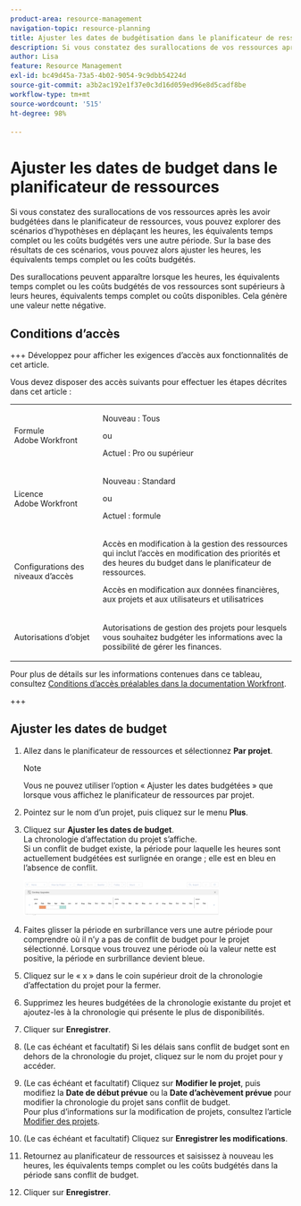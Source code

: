 ```yaml
---
product-area: resource-management
navigation-topic: resource-planning
title: Ajuster les dates de budgétisation dans le planificateur de ressources
description: Si vous constatez des surallocations de vos ressources après les avoir budgétées dans le planificateur de ressources, vous pouvez explorer des scénarios d’hypothèses en déplaçant les heures, les équivalents temps complet ou les coûts budgétés vers une autre période. Sur la base des résultats de ces scénarios, vous pouvez alors ajuster les heures, les équivalents temps complet ou les coûts budgétés.
author: Lisa
feature: Resource Management
exl-id: bc49d45a-73a5-4b02-9054-9c9dbb54224d
source-git-commit: a3b2ac192e1f37e0c3d16d059ed96e8d5cadf8be
workflow-type: tm+mt
source-wordcount: '515'
ht-degree: 98%

---
```


# Ajuster les dates de budget dans le planificateur de ressources

Si vous constatez des surallocations de vos ressources après les avoir budgétées dans le planificateur de ressources, vous pouvez explorer des scénarios d’hypothèses en déplaçant les heures, les équivalents temps complet ou les coûts budgétés vers une autre période. Sur la base des résultats de ces scénarios, vous pouvez alors ajuster les heures, les équivalents temps complet ou les coûts budgétés.

Des surallocations peuvent apparaître lorsque les heures, les équivalents temps complet ou les coûts budgétés de vos ressources sont supérieurs à leurs heures, équivalents temps complet ou coûts disponibles. Cela génère une valeur nette négative.

## Conditions d’accès

+++ Développez pour afficher les exigences d’accès aux fonctionnalités de cet article.

Vous devez disposer des accès suivants pour effectuer les étapes décrites dans cet article :

<table style="table-layout:auto"> 
 <col> 
 <col> 
 <tbody> 
  <tr> 
   <td role="rowheader">Formule Adobe Workfront</td> 
    <td><p>Nouveau : Tous</p>
       <p>ou</p>
       <p>Actuel : Pro ou supérieur</p> </td> 
  </tr> 
  <tr> 
   <td role="rowheader">Licence Adobe Workfront</td> 
   <td><p>Nouveau : Standard</p>
       <p>ou</p>
       <p>Actuel : formule</p></td> 
  </tr> 
  <tr> 
   <td role="rowheader">Configurations des niveaux d’accès</td> 
   <td> <p>Accès en modification à la gestion des ressources qui inclut l’accès en modification des priorités et des heures du budget dans le planificateur de ressources.</p> <p>Accès en modification aux données financières, aux projets et aux utilisateurs et utilisatrices</p></td> 
  </tr> 
  <tr> 
   <td role="rowheader">Autorisations d’objet</td> 
   <td> <p>Autorisations de gestion des projets pour lesquels vous souhaitez budgéter les informations avec la possibilité de gérer les finances.</p></td> 
  </tr> 
 </tbody> 
</table>

Pour plus de détails sur les informations contenues dans ce tableau, consultez [Conditions d’accès préalables dans la documentation Workfront](/help/quicksilver/administration-and-setup/add-users/access-levels-and-object-permissions/access-level-requirements-in-documentation.md).

+++

## Ajuster les dates de budget

1. Allez dans le planificateur de ressources et sélectionnez **Par projet**.

   >[!NOTE]
   >
   >Vous ne pouvez utiliser l’option « Ajuster les dates budgétées » que lorsque vous affichez le planificateur de ressources par projet.

1. Pointez sur le nom d’un projet, puis cliquez sur le menu **Plus**.
1. Cliquez sur **Ajuster les dates de budget**.\
   La chronologie d’affectation du projet s’affiche.\
   Si un conflit de budget existe, la période pour laquelle les heures sont actuellement budgétées est surlignée en orange ; elle est en bleu en l’absence de conflit.

   ![Ajuster les dates de budget](assets/rp-adjust-budgeting-dates-with-no-done-button-350x63.png)

1. Faites glisser la période en surbrillance vers une autre période pour comprendre où il n’y a pas de conflit de budget pour le projet sélectionné. Lorsque vous trouvez une période où la valeur nette est positive, la période en surbrillance devient bleue.
1. Cliquez sur le « x » dans le coin supérieur droit de la chronologie d’affectation du projet pour la fermer.
1. Supprimez les heures budgétées de la chronologie existante du projet et ajoutez-les à la chronologie qui présente le plus de disponibilités.
1. Cliquer sur **Enregistrer**.
1. (Le cas échéant et facultatif) Si les délais sans conflit de budget sont en dehors de la chronologie du projet, cliquez sur le nom du projet pour y accéder.
1. (Le cas échéant et facultatif) Cliquez sur **Modifier le projet**, puis modifiez la **Date de début prévue** ou la **Date d’achèvement prévue** pour modifier la chronologie du projet sans conflit de budget.\
   Pour plus d’informations sur la modification de projets, consultez l’article [Modifier des projets](../../manage-work/projects/manage-projects/edit-projects.md).

1. (Le cas échéant et facultatif) Cliquez sur **Enregistrer les modifications**.
1. Retournez au planificateur de ressources et saisissez à nouveau les heures, les équivalents temps complet ou les coûts budgétés dans la période sans conflit de budget.
1. Cliquer sur **Enregistrer**.
